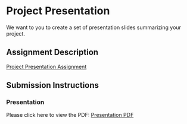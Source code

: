 # Project Presentation
We want to you to create a set of presentation slides summarizing your project.

## Assignment Description
[Project Presentation Assignment](https://education.launchcode.org/liftoff/assignments/project-presentation/)

## Submission Instructions

### Presentation
<object>
    <embed><p>Please click here to view the PDF: <a href="https://github.com/JessicaNations/liftoff-assignments/blob/master/P6-Project_Presentation/Presentation.pdf">Presentation PDF</a></p>
    </embed>
</object>
